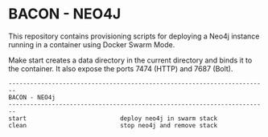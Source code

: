 # BACON - NEO4J

This repository contains provisioning scripts for deploying a Neo4j instance running in a container using Docker Swarm Mode.

Make start creates a data directory in the current directory and binds it to the container. It also expose the ports 7474 (HTTP) and 7687 (Bolt).

```
------------------------------------------------------------------------
BACON - NEO4j
------------------------------------------------------------------------
start                          deploy neo4j in swarm stack
clean                          stop neo4j and remove stack
```
